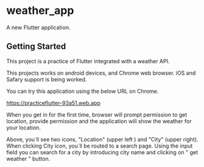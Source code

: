 # weather_app

A new Flutter application.

## Getting Started

This project is a practice of Flutter integrated with a weather API.

This projects works on android devices, and Chrome web browser.
iOS and Safary support is being worked.

You can try this application using the below URL on Chrome.

https://practiceflutter-93a51.web.app

When you get in for the first time, browser will prompt permission 
to get location, provide permission and the application will show
the weather for your location.

Above, you´ll see two icons, "Location" (upper left ) and "City" (upper right).
When clicking City icon, you´ll be routed to a search page.
Using the input field you can search for a city by introducing city name and clicking on 
" get weather " button.


